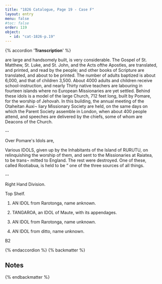 ```yaml
---
title: "1826 Catalogue, Page 19 - Case F"
layout: entry
menu: false
#toc: false
order: 119
object:
  - id: "cat-1826-p.19"
---
```

{% accordion '**Transcription**' %}

are large and handsomely built, is very considerable.
The Gospel of St. Matthew, St. Luke, and St. John, and
the Acts ofthe Apostles, are translated, and printed, and
read by the people; and other books of Scripture are
translated, and about to be printed. The number of
adults baptized is about 6,000, and that of children 3,500.
About 4000 adults and children receive school-instruction,
and nearly Thirty native teachers are labouring in fourteen
islands where no European Missionaries are yet settled.
Behind these idols is a model of the large Church, 712 feet
long, built by Pomare, for the worship of Jehovah. In
this building, the annual meeting of the Otaheitan Auxi¬
liary Missionary Society are held, on the same days on
which the Parent Society assemble in London, when
about 400 people attend, and speeches are delivered by
the chiefs, some of whom are Deacons of the Church.

--

Over Pomare's Idols are,

Various IDOLS, given up by the Inhabitants of the Island
of RURUTU, on relinquishing the worship of them,
and sent to the Missionaries at Raiatea, to be trans¬
mitted to England. The rest were destroyed.
One of these, called Rootiabua, is held to be “ one of the
three sources of all things.

--

Right Hand Division.

Top Shelf.

1. AN IDOL from Rarotonga, name anknown.

2. TANGAROA, an IDOL of Maute, with its appendages.

3. AN IDOL from Rarotonga, name unknown.

4. AN IDOL from ditto, name unknown.

B2

{% endaccordion %}
{% backmatter %}

## Notes

{% endbackmatter %}

